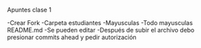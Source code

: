 Apuntes clase 1

-Crear Fork 
-Carpeta estudiantes
-Mayusculas 
-Todo mayusculas README.md
-Se pueden editar 
-Después de subir el archivo debo presionar commits ahead y pedir autorización 
